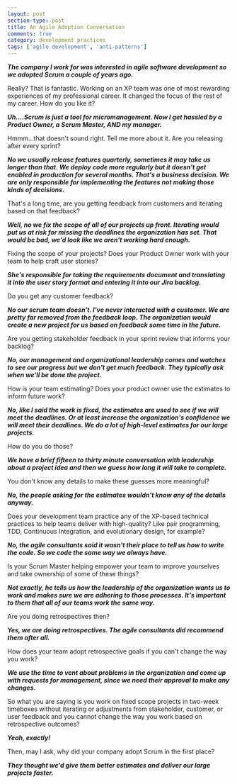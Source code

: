 ```yaml
---
layout: post
section-type: post
title: An Agile Adoption Conversation
comments: true
category: development practices
tags: ['agile development', 'anti-patterns']
---
```


__*The company I work for was interested in agile software development so we adopted Scrum a couple of years ago.*__

Really? That is fantastic. Working on an XP team was one of most rewarding experiences of my professional career. It changed the focus of the rest of my career. How do you like it?

__*Uh....Scrum is just a tool for micromanagement. Now I get hassled by a Product Owner, a Scrum Master, AND my manager.*__

Hmmm...that doesn't sound right. Tell me more about it. Are you releasing after every sprint?

__*No we usually release features quarterly, sometimes it may take us longer than that. We deploy code more regularly but it doesn't get enabled in production for several months. That's a business decision. We are only responsible for implementing the features not making those kinds of decisions.*__

That's a long time, are you getting feedback from customers and iterating based on that feedback?

__*Well, no we fix the scope of all of our projects up front. Iterating would put us at risk for missing the deadlines the organization has set. That would be bad, we'd look like we aren't working hard enough.*__

Fixing the scope of your projects? Does your Product Owner work with your team to help craft user stories? 

__*She's responsible for taking the requirements document and translating it into the user story format and entering it into our Jira backlog.*__ 

Do you get any customer feedback?

__*No our scrum team doesn't. I've never interacted with a customer. We are pretty far removed from the feedback loop. The organization would create a new project for us based on feedback some time in the future.*__

Are you getting stakeholder feedback in your sprint review that informs your backlog?

__*No, our management and organizational leadership comes and watches to see our progress but we don't get much feedback. They typically ask when we'll be done the project.*__

How is your team estimating? Does your product owner use the estimates to inform future work?

__*No, like I said the work is fixed, the estimates are used to see if we will meet the deadlines. Or at least increase the organization's confidence we will meet their deadlines. We do a lot of high-level estimates for our large projects.*__

How do you do those?

__*We have a brief fifteen to thirty minute conversation with leadership about a project idea and then we guess how long it will take to complete.*__

You don't know any details to make these guesses more meaningful?

__*No, the people asking for the estimates wouldn't know any of the details anyway.*__

Does your development team practice any of the XP-based technical practices to help teams deliver with high-quality? Like pair programming, TDD, Continuous Integration, and evolutionary design, for example?

__*No, the agile consultants said it wasn't their place to tell us how to write the code. So we code the same way we always have.*__

Is your Scrum Master helping empower your team to improve yourselves and take ownership of some of these things?

__*Not exactly, he tells us how the leadership of the organization wants us to work and makes sure we are adhering to those processes. It's important to them that all of our teams work the same way.*__

Are you doing retrospectives then?

__*Yes, we are doing retrospectives. The agile consultants did recommend them after all.*__

How does your team adopt retrospective goals if you can't change the way you work?

__*We use the time to vent about problems in the organization and come up with requests for management, since we need their approval to make any changes.*__

So what you are saying is you work on fixed scope projects in two-week timeboxes without iterating or adjustments from stakeholder, customer, or user feedback and you cannot change the way you work based on retrospective outcomes?

__*Yeah, exactly!*__

Then, may I ask, why did your company adopt Scrum in the first place?

__*They thought we'd give them better estimates and deliver our large projects faster.*__
